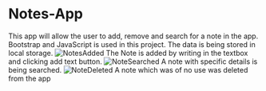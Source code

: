 # Notes-App
This app will allow the user to add, remove and search for a note in the app.
Bootstrap and JavaScript is used in this project.
The data is being stored in local storage.
![NotesAdded](https://user-images.githubusercontent.com/47085868/109692765-e74c5f00-7bae-11eb-80b3-b6d6f4a577b9.PNG)
The Note is added by writing in the textbox and clicking add text button.
![NoteSearched](https://user-images.githubusercontent.com/47085868/109692911-119e1c80-7baf-11eb-8506-1bec6cbb9261.PNG)
A note with specific details is being searched.
![NoteDeleted](https://user-images.githubusercontent.com/47085868/109693000-24b0ec80-7baf-11eb-9947-84c341de9370.PNG)
A note which was of no use was deleted from the app

